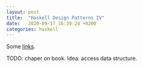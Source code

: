 ```yaml
---
layout: post
title:  "Haskell Design Patterns IV"
date:   2020-09-17 16:39:24 +0200
categories: haskell 
---
```


Some [links][medium].

TODO: chaper on book. Idea: access data structure. 

[medium]: https://medium.com/zyseme-technology/functional-references-lens-and-other-optics-in-scala-e5f7e2fdafe